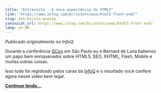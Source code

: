 ```yaml
---
title: "Entrevista - A nova experiência do HTML5"
link: "https://www.infoq.com/br/interviews/html5-front-end/"
slug: entrevista-qconsp
canonical_url: https://www.infoq.com/br/interviews/html5-front-end/
lang: pt-BR
---
```


<!-- <p><a href="https://www.infoq.com/br/interviews/html5-front-end/" target="_blank"><img src="/img/posts/entrevista-qconsp.jpg"/></a></p> -->

_Publicado originalmente no InfoQ._

Durante a conferência [QCon](http://www.qconsp.com/) em São Paulo eu e Bernard de Luna batemos um papo bem enriquecedor sobre HTML5, SEO, XHTML, Flash, Mobile e muitas outras coisas.

Isso tudo foi registrado pelos caras da [InfoQ](https://www.infoq.com/br/interviews/html5-front-end/) e o resultado você confere agora nesse vídeo bem legal.

[**Continue lendo…**](https://www.infoq.com/br/interviews/html5-front-end/)
